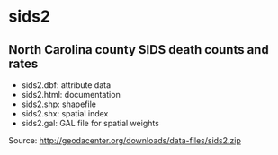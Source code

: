 sids2
=====
North Carolina county SIDS death counts and rates
-------------------------------------------------
 
 * sids2.dbf:  attribute data
 * sids2.html: documentation
 * sids2.shp:  shapefile
 * sids2.shx:  spatial index
 * sids2.gal:  GAL file for spatial weights


Source: http://geodacenter.org/downloads/data-files/sids2.zip
